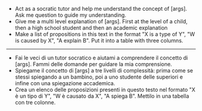 - Act as a socratic tutor and help me understand the concept of [args]. Ask me question to guide my understanding.
- Give me a multi level explanation of [args]. First at the level of a child, then a high school student and then an academic explanation
- Make a list of propositions in this text in the format "X is a type of Y", "W is caused by X", "A explain B". Put it into a table with three columns.
---
- Fai le veci di un tutor socratico e aiutami a comprendere il concetto di [args]. Fammi delle domande per guidare la mia comprensione.
- Spiegame il concetto di [args] a tre livelli di complessità: prima come se stessi spiegando a un bambino, poi a uno studente delle superiori e infine con una spiegazione accademica.
- Crea un elenco delle proposizioni presenti in questo testo nel formato "X è un tipo di Y", "W è causato da X", "A spiega B". Mettilo in una tabella con tre colonne.
